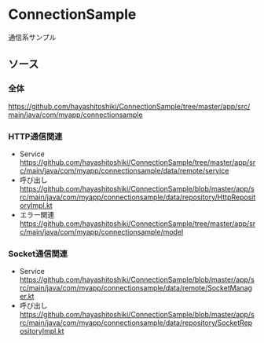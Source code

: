 # ConnectionSample
通信系サンプル
## ソース
### 全体  
 https://github.com/hayashitoshiki/ConnectionSample/tree/master/app/src/main/java/com/myapp/connectionsample
### HTTP通信関連
* Service  
https://github.com/hayashitoshiki/ConnectionSample/tree/master/app/src/main/java/com/myapp/connectionsample/data/remote/service  
* 呼び出し  
https://github.com/hayashitoshiki/ConnectionSample/blob/master/app/src/main/java/com/myapp/connectionsample/data/repository/HttpRepositoryImpl.kt
* エラー関連  
https://github.com/hayashitoshiki/ConnectionSample/tree/master/app/src/main/java/com/myapp/connectionsample/model
### Socket通信関連
* Service 
https://github.com/hayashitoshiki/ConnectionSample/blob/master/app/src/main/java/com/myapp/connectionsample/data/remote/SocketManager.kt
* 呼び出し  
https://github.com/hayashitoshiki/ConnectionSample/blob/master/app/src/main/java/com/myapp/connectionsample/data/repository/SocketRepositoryImpl.kt
